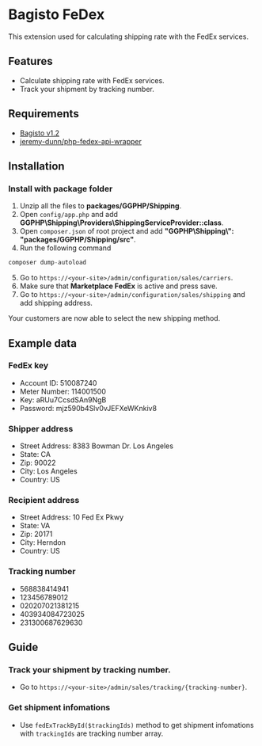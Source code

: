 # Bagisto FeDex
This extension used for calculating shipping rate with the FedEx services.
## Features
- Calculate shipping rate with FedEx services.
- Track your shipment by tracking number.
## Requirements
- [Bagisto v1.2](https://github.com/bagisto/bagisto)
- [jeremy-dunn/php-fedex-api-wrapper](https://packagist.org/packages/jeremy-dunn/php-fedex-api-wrapper)

## Installation

### Install with package folder
1. Unzip all the files to **packages/GGPHP/Shipping**.
2. Open `config/app.php` and add **GGPHP\Shipping\Providers\ShippingServiceProvider::class**.
3. Open `composer.json` of root project and add **"GGPHP\\Shipping\\": "packages/GGPHP/Shipping/src"**.
4. Run the following command
```php
composer dump-autoload
```
5. Go to `https://<your-site>/admin/configuration/sales/carriers`.
6. Make sure that **Marketplace FedEx** is active and press save.
7. Go to `https://<your-site>/admin/configuration/sales/shipping` and add shipping address.

Your customers are now able to select the new shipping method.

## Example data

### FedEx key
- Account ID: 510087240
- Meter Number: 114001500
- Key: aRUu7CcsdSAn9NgB
- Password: mjz590b4Slv0vJEFXeWKnkiv8

### Shipper address
- Street Address: 8383 Bowman Dr. Los Angeles
- State: CA
- Zip: 90022
- City: Los Angeles
- Country: US

### Recipient address
- Street Address: 10 Fed Ex Pkwy
- State: VA
- Zip: 20171
- City: Herndon
- Country: US

### Tracking number
- 568838414941
- 123456789012
- 020207021381215
- 403934084723025
- 231300687629630

## Guide

### Track your shipment by tracking number.
- Go to `https://<your-site>/admin/sales/tracking/{tracking-number}`.

### Get shipment infomations
- Use `fedExTrackById($trackingIds)` method to get shipment infomations with `trackingIds` are tracking number array.
